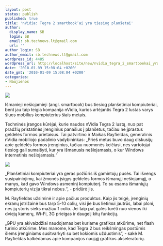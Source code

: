 ```yaml
---
layout: post
status: publish
published: true
title: 'nVidia: Tegra 2 smartbook‘ai yra tiesiog planšetai'
author:
  display_name: SB
  login: SB
  email: sb.technews.lt@gmail.com
  url: ''
author_login: SB
author_email: sb.technews.lt@gmail.com
wordpress_id: 4485
wordpress_url: http://localhost/site/new/nvidia_tegra_2_smartbookai_yra_tiesiog_plansetai/
date: '2010-01-09 15:08:04 +0200'
date_gmt: '2010-01-09 15:08:04 +0200'
categories:
- Naujienos
---
```

<div class="imgright"><img src="http://t2.gstatic.com/images?q=tbn:6seqOZglFrzPZM%3Ahttp://news.softpedia.com/images/news2/NVIDIA-Tegra-2-Based-Nintendo-DS-Rumors-Continue-2.jpg"  /></div>
<p>Išmanieji nešiojamieji (angl. smartbook) bus tiesiog planšetiniai kompiuteriai, bent jau taip teigia kompanija nVidia, kurios artėjantis Tegra 2 lustas varys šiuos mobilius kompiuterius šiais metais.</p>
<p>Techninės įrangos kūrėjai, kurie naudos nVidia Tegra 2 lustą, nuo pat pradžių pristatinės įrenginius panašius į planšetus, tačiau ne įprastus geldelės formos prietaisus. Tai patvirtino ir Maikas Rayfieldas, generalinis nVidia mobiliojo padalinio vadybininkas: „Prieš metus buvo daug diskusijų apie geldelės formos įrenginius, tačiau nuomonės keičiasi, nes vartotojai tiesiog gali sumaišyti, kur yra išmanusis nešiojamasis, o kur Windows internetinis nešiojamasis.“</p>
<p><img src="http://www.part.lt/img/b464c24a6bd35772cc6beeb91b861a7b165.jpg" /></p>
<p>„Planšetiniai kompiuteriai yra geras požiūris iš gamintojų pusės. Tai išvengs susipainiojimų, kai žmonės įsigys geldelės formos išmanųjį nešiojamąjį, o manys, kad gavo Windows asmeninį kompiuterį. To su esama išmaniųjų kompiuterių vizija tikrai nebus.“, - pridūrė jis.</p>
<p>M. Rayfieldas užsiminė ir apie pačius produktus. Kaip jis teigė, įrenginių ekranų įstrižainė bus tarp 5-10 colių, visi jie bus lietimui jautrūs, labai ploni, nes jų storis sieks mažiau 1 colio. Jei taip pat galės turėti nuo vienos iki dviejų kamerų, Wi-Fi, 3G prieigas ir daugelį kitų funkcijų.</p>
<p>„GPU yra akivaizdžiai naudojamas bet kuriame grafikos atkūrime, net flash turinio atkūrime. Mes manome, kad Tegra 2 bus reikšmingas postūmis šiems įrenginiams susitvarkyti su bet kokiomis užduotimis“, - sakė M. Rayfieldas kalbėdamas apie kompanijos naująjį grafikos akseleratorių.<br /></p>

